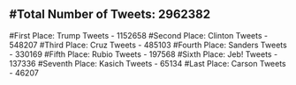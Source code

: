 #Total Number of Tweets: 2962382 
---
#First Place: Trump Tweets - 1152658
#Second Place: Clinton Tweets - 548207
#Third Place: Cruz Tweets - 485103
#Fourth Place: Sanders Tweets - 330169
#Fifth Place: Rubio Tweets - 197568
#Sixth Place: Jeb! Tweets - 137336
#Seventh Place: Kasich Tweets - 65134
#Last Place: Carson Tweets - 46207
